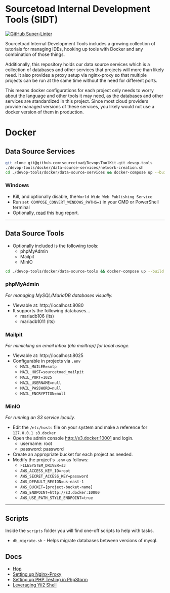# Sourcetoad Internal Development Tools (SIDT)

[![GitHub Super-Linter](https://github.com/sourcetoad/DevopsToolKit/workflows/Lint%20Code%20Base/badge.svg)](https://github.com/marketplace/actions/super-linter)

Sourcetoad Internal Development Tools includes a growing collection of tutorials
for managing IDEs, hooking up tools with Docker and any combination of those
things.

Additionally, this repository holds our data source services which is
a collection of databases and other services that projects will more than likely
need. It also provides a proxy setup via nginx-proxy so that multiple projects
can be run at the same time without the need for different ports.

This means docker configurations for each project only needs to worry about the
language and other tools it may need, as the databases and other services are
standardized in this project. Since most cloud providers provide managed versions
of these services, you likely would not use a docker version of them in production.

# Docker

## Data Source Services

```bash
git clone git@github.com:sourcetoad/DevopsToolKit.git devop-tools
./devop-tools/docker/data-source-services/network-creation.sh
cd ./devop-tools/docker/data-source-services && docker-compose up --build -d
```

### Windows
* Kill, and optionally disable, the `World Wide Web Publishing Service`
* Run `set COMPOSE_CONVERT_WINDOWS_PATHS=1` in your CMD or PowerShell terminal
* Optionally, [read](https://github.com/docker/compose/issues/4303#issuecomment-379563170) this bug report.

---

## Data Source Tools
* Optionally included is the following tools:
  * phpMyAdmin
  * Mailpit
  * MinIO

```bash
cd ./devop-tools/docker/data-source-tools && docker-compose up --build -d
```

### phpMyAdmin
_For managing MySQL/MariaDB databases visually._

* Viewable at: http://localhost:8080
* It supports the following databases...
  * mariadb106 (lts)
  * mariadb1011 (lts)

### Mailpit
_For mimicking an email inbox (ala mailtrap) for local usage._

* Viewable at: http://localhost:8025
* Configurable in projects via `.env`
  * `MAIL_MAILER=smtp`
  * `MAIL_HOST=sourcetoad_mailpit`
  * `MAIL_PORT=1025`
  * `MAIL_USERNAME=null`
  * `MAIL_PASSWORD=null`
  * `MAIL_ENCRYPTION=null`

### MinIO
_For running an S3 service locally._

* Edit the `/etc/hosts` file on your system and make a reference for `127.0.0.1 s3.docker`
* Open the admin console http://s3.docker:10001 and login.
  * username: root
  * password: password
* Create an appropriate bucket for each project as needed.
* Modify the project's `.env` as follows:
  * `FILESYSTEM_DRIVER=s3`
  * `AWS_ACCESS_KEY_ID=root`
  * `AWS_SECRET_ACCESS_KEY=password`
  * `AWS_DEFAULT_REGION=us-east-1`
  * `AWS_BUCKET=[project-bucket-name]`
  * `AWS_ENDPOINT=http://s3.docker:10000`
  * `AWS_USE_PATH_STYLE_ENDPOINT=true`

---

## Scripts
Inside the `scripts` folder you will find one-off scripts to help with tasks.

* `db_migrate.sh` - Helps migrate databases between versions of mysql.

## Docs
* [Hop](docs/hop/README.md)
* [Setting up Nginx-Proxy](docs/nginx-proxy/README.md)
* [Setting up PHP Testing in PhpStorm](docs/phpstorm-docker/README.md)
* [Leveraging Yii2 Shell](docs/yii2/yii-shell.md)
